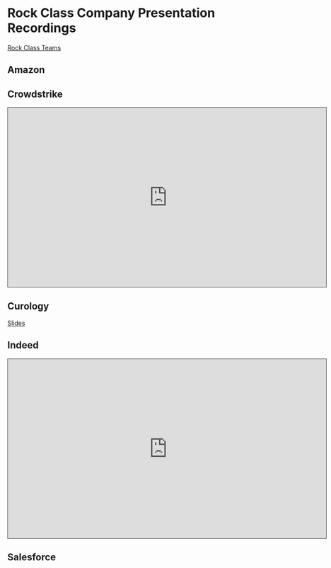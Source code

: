 # Rock Class Company Presentation Recordings

[Rock Class Teams](https://docs.google.com/document/d/1KktboIa2EtpDcq6ylVQ7hdy62aMlllwNpjZtnhsbzlE/edit?usp=sharing)

## Amazon

## Crowdstrike
<iframe src="https://adaacademy.hosted.panopto.com/Panopto/Pages/Embed.aspx?id=e7469944-c96f-496a-9524-ad2d01405464&autoplay=false&offerviewer=true&showtitle=true&showbrand=false&start=0&interactivity=all" height="405" width="720" style="border: 1px solid #464646;" allowfullscreen allow="autoplay"></iframe>

## Curology
[Slides](https://docs.google.com/presentation/d/1yC55aHDLHcV8cmnZQ0CnpZ7rHMw9B2g8lKHzapqdMPk/edit?usp=sharing)

## Indeed
<iframe src="https://adaacademy.hosted.panopto.com/Panopto/Pages/Embed.aspx?id=da4aa188-5895-4c43-92e1-ad320140bc8f&autoplay=false&offerviewer=true&showtitle=true&showbrand=false&start=0&interactivity=all" height="405" width="720" style="border: 1px solid #464646;" allowfullscreen allow="autoplay"></iframe>

## Salesforce
